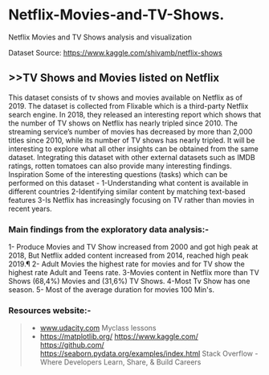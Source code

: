 # Netflix-Movies-and-TV-Shows.
Netflix Movies and TV Shows analysis and visualization

Dataset Source:  https://www.kaggle.com/shivamb/netflix-shows
 ## >>TV Shows and Movies listed on Netflix
This dataset consists of tv shows and movies available on Netflix as of 2019. The dataset is collected from Flixable which is a third-party Netflix search engine.
In 2018, they released an interesting report which shows that the number of TV shows on Netflix has nearly tripled since 2010. The streaming service’s number of movies has decreased by more than 2,000 titles since 2010, while its number of TV shows has nearly tripled. It will be interesting to explore what all other insights can be obtained from the same dataset.
Integrating this dataset with other external datasets such as IMDB ratings, rotten tomatoes can also provide many interesting findings.
Inspiration
Some of the interesting questions (tasks) which can be performed on this dataset -
1-Understanding what content is available in different countries
2-Identifying similar content by matching text-based features
3-Is Netflix has increasingly focusing on TV rather than movies in recent years.

### Main findings from the exploratory data analysis:-
1- Produce Movies and TV Show increased from 2000 and got high peak at 2018, But Netflix added content increased from 2014, reached high peak 2019.¶
2- Adult Movies the highest rate for movies and for TV show the highest rate Adult and Teens rate.
3-Movies content in Netflix more than TV Shows (68,4%) Movies and (31,6%) TV Shows.
4-Most Tv Show has one season.
5- Most of the average duration for movies 100 Min's.

### Resources website:-
>* www.udacity.com Myclass lessons 
>* https://matplotlib.org/
> https://www.kaggle.com/
> https://github.com/
> https://seaborn.pydata.org/examples/index.html
> Stack Overflow - Where Developers Learn, Share, & Build Careers
